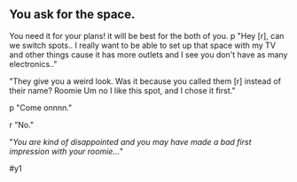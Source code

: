 ## You ask for the space.
You need it for your plans! it will be best for the both of you.
p "Hey [r], can we switch spots.. I really want to be able to set up that space with my TV and other things cause it has more outlets and I see you don't have as many electronics.."

"They give you a weird look. Was it because you called them [r] instead of their name?
Roomie Um no I like this spot, and I chose it first."

p "Come onnnn."

r "No."

"_You are kind of disappointed and you may have made a bad first impression with your roomie..._"

#y1